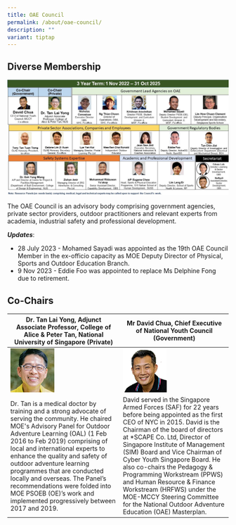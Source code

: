 ```yaml
---
title: OAE Council
permalink: /about/oae-council/
description: ""
variant: tiptap
---
```

## Diverse Membership
![](/images/oae%20council%20diverse%20membership1.jpg)

The OAE Council is an advisory body comprising government agencies, private sector providers, outdoor practitioners and relevant experts from academia, industrial safety and professional development.

***Updates***:
* 28 July 2023 - Mohamed Sayadi was appointed as the 19th&nbsp;OAE Council Member in the ex-officio capacity as MOE Deputy Director of Physical, Sports and Outdoor Education Branch.
* 9 Nov 2023 - Eddie Foo was appointed to replace Ms Delphine Fong due to retirement.

## Co-Chairs

|Dr. Tan Lai Yong, Adjunct Associate Professor, College of Alice &amp; Peter Tan, National University of Singapore (Private) | Mr David Chua, Chief Executive of National Youth Council (Government) |
| -------- | -------- |
|![](/images/dr%20tanly.png)|![](/images/cedavid.png)|
|Dr. Tan is a medical doctor by training and a strong advocate of serving the community. He chaired MOE's Advisory Panel for Outdoor Adventure Learning (OAL) (1 Feb 2016 to Feb 2019) comprising of local and international experts to enhance the quality and safety of outdoor adventure learning programmes that are conducted locally and overseas. The Panel’s recommendations were folded into MOE PSOEB (OE)’s work and implemented progressively between 2017 and 2019.| David served in the Singapore Armed Forces (SAF) for 22 years before being appointed as the first CEO of NYC in 2015. David is the Chairman of the board of directors at *SCAPE Co. Ltd, Director of Singapore Institute of Management (SIM) Board and Vice Chairman of Cyber Youth Singapore Board. He also co-chairs the Pedagogy &amp; Programming Workstream (PPWS) and Human Resource &amp; Finance Workstream (HRFWS) under the MOE-MCCY Steering Committee for the National Outdoor Adventure Education (OAE) Masterplan.     |